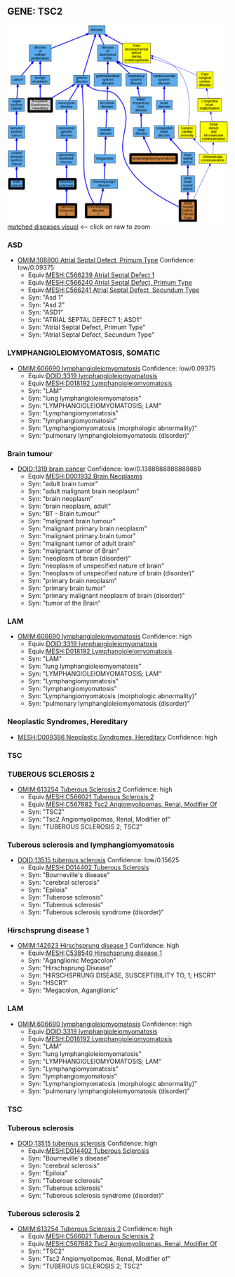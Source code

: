 
## GENE: TSC2

![image](TSC2.png)
[matched diseases visual](TSC2.png)  <-- click on raw to zoom


### ASD
 * [OMIM:108800 Atrial Septal Defect, Primum Type](http://beta.monarchinitiative.org/disease/OMIM:108800) Confidence: low/0.09375
    * Equiv:[MESH:C566239 Atrial Septal Defect 1](http://beta.monarchinitiative.org/disease/MESH:C566239)
    * Equiv:[MESH:C566240 Atrial Septal Defect, Primum Type](http://beta.monarchinitiative.org/disease/MESH:C566240)
    * Equiv:[MESH:C566241 Atrial Septal Defect, Secundum Type](http://beta.monarchinitiative.org/disease/MESH:C566241)
    * Syn: "Asd 1"
    * Syn: "Asd 2"
    * Syn: "ASD1"
    * Syn: "ATRIAL SEPTAL DEFECT 1; ASD1"
    * Syn: "Atrial Septal Defect, Primum Type"
    * Syn: "Atrial Septal Defect, Secundum Type"

### LYMPHANGIOLEIOMYOMATOSIS, SOMATIC
 * [OMIM:606690 lymphangioleiomyomatosis](http://beta.monarchinitiative.org/disease/OMIM:606690) Confidence: low/0.09375
    * Equiv:[DOID:3319 lymphangioleiomyomatosis](http://beta.monarchinitiative.org/disease/DOID:3319)
    * Equiv:[MESH:D018192 Lymphangioleiomyomatosis](http://beta.monarchinitiative.org/disease/MESH:D018192)
    * Syn: "LAM"
    * Syn: "lung lymphangioleiomyomatosis"
    * Syn: "LYMPHANGIOLEIOMYOMATOSIS; LAM"
    * Syn: "Lymphangiomyomatosis"
    * Syn: "lymphangiomyomatosis"
    * Syn: "Lymphangiomyomatosis (morphologic abnormality)"
    * Syn: "pulmonary lymphangioleiomyomatosis (disorder)"

### Brain tumour
 * [DOID:1319 brain cancer](http://beta.monarchinitiative.org/disease/DOID:1319) Confidence: low/0.1388888888888889
    * Equiv:[MESH:D001932 Brain Neoplasms](http://beta.monarchinitiative.org/disease/MESH:D001932)
    * Syn: "adult brain tumor"
    * Syn: "adult malignant brain neoplasm"
    * Syn: "brain neoplasm"
    * Syn: "brain neoplasm, adult"
    * Syn: "BT - Brain tumour"
    * Syn: "malignant brain tumour"
    * Syn: "malignant primary brain neoplasm"
    * Syn: "malignant primary brain tumor"
    * Syn: "malignant tumor of adult brain"
    * Syn: "malignant tumor of Brain"
    * Syn: "neoplasm of brain (disorder)"
    * Syn: "neoplasm of unspecified nature of brain"
    * Syn: "neoplasm of unspecified nature of brain (disorder)"
    * Syn: "primary brain neoplasm"
    * Syn: "primary brain tumor"
    * Syn: "primary malignant neoplasm of brain (disorder)"
    * Syn: "tumor of the Brain"

### LAM
 * [OMIM:606690 lymphangioleiomyomatosis](http://beta.monarchinitiative.org/disease/OMIM:606690) Confidence: high
    * Equiv:[DOID:3319 lymphangioleiomyomatosis](http://beta.monarchinitiative.org/disease/DOID:3319)
    * Equiv:[MESH:D018192 Lymphangioleiomyomatosis](http://beta.monarchinitiative.org/disease/MESH:D018192)
    * Syn: "LAM"
    * Syn: "lung lymphangioleiomyomatosis"
    * Syn: "LYMPHANGIOLEIOMYOMATOSIS; LAM"
    * Syn: "Lymphangiomyomatosis"
    * Syn: "lymphangiomyomatosis"
    * Syn: "Lymphangiomyomatosis (morphologic abnormality)"
    * Syn: "pulmonary lymphangioleiomyomatosis (disorder)"

### Neoplastic Syndromes, Hereditary
 * [MESH:D009386 Neoplastic Syndromes, Hereditary](http://beta.monarchinitiative.org/disease/MESH:D009386) Confidence: high

### TSC

### TUBEROUS SCLEROSIS 2
 * [OMIM:613254 Tuberous Sclerosis 2](http://beta.monarchinitiative.org/disease/OMIM:613254) Confidence: high
    * Equiv:[MESH:C566021 Tuberous Sclerosis 2](http://beta.monarchinitiative.org/disease/MESH:C566021)
    * Equiv:[MESH:C567682 Tsc2 Angiomyolipomas, Renal, Modifier Of](http://beta.monarchinitiative.org/disease/MESH:C567682)
    * Syn: "TSC2"
    * Syn: "Tsc2 Angiomyolipomas, Renal, Modifier of"
    * Syn: "TUBEROUS SCLEROSIS 2; TSC2"

### Tuberous sclerosis and lymphangiomyomatosis
 * [DOID:13515 tuberous sclerosis](http://beta.monarchinitiative.org/disease/DOID:13515) Confidence: low/0.15625
    * Equiv:[MESH:D014402 Tuberous Sclerosis](http://beta.monarchinitiative.org/disease/MESH:D014402)
    * Syn: "Bourneville's disease"
    * Syn: "cerebral sclerosis"
    * Syn: "Epiloia"
    * Syn: "Tuberose sclerosis"
    * Syn: "Tuberous sclerosis"
    * Syn: "Tuberous sclerosis syndrome (disorder)"

### Hirschsprung disease 1
 * [OMIM:142623 Hirschsprung disease 1](http://beta.monarchinitiative.org/disease/OMIM:142623) Confidence: high
    * Equiv:[MESH:C538540 Hirschsprung disease 1](http://beta.monarchinitiative.org/disease/MESH:C538540)
    * Syn: "Aganglionic Megacolon"
    * Syn: "Hirschsprung Disease"
    * Syn: "HIRSCHSPRUNG DISEASE, SUSCEPTIBILITY TO, 1; HSCR1"
    * Syn: "HSCR1"
    * Syn: "Megacolon, Aganglionic"

### LAM
 * [OMIM:606690 lymphangioleiomyomatosis](http://beta.monarchinitiative.org/disease/OMIM:606690) Confidence: high
    * Equiv:[DOID:3319 lymphangioleiomyomatosis](http://beta.monarchinitiative.org/disease/DOID:3319)
    * Equiv:[MESH:D018192 Lymphangioleiomyomatosis](http://beta.monarchinitiative.org/disease/MESH:D018192)
    * Syn: "LAM"
    * Syn: "lung lymphangioleiomyomatosis"
    * Syn: "LYMPHANGIOLEIOMYOMATOSIS; LAM"
    * Syn: "Lymphangiomyomatosis"
    * Syn: "lymphangiomyomatosis"
    * Syn: "Lymphangiomyomatosis (morphologic abnormality)"
    * Syn: "pulmonary lymphangioleiomyomatosis (disorder)"

### TSC

### Tuberous sclerosis
 * [DOID:13515 tuberous sclerosis](http://beta.monarchinitiative.org/disease/DOID:13515) Confidence: high
    * Equiv:[MESH:D014402 Tuberous Sclerosis](http://beta.monarchinitiative.org/disease/MESH:D014402)
    * Syn: "Bourneville's disease"
    * Syn: "cerebral sclerosis"
    * Syn: "Epiloia"
    * Syn: "Tuberose sclerosis"
    * Syn: "Tuberous sclerosis"
    * Syn: "Tuberous sclerosis syndrome (disorder)"

### Tuberous sclerosis 2
 * [OMIM:613254 Tuberous Sclerosis 2](http://beta.monarchinitiative.org/disease/OMIM:613254) Confidence: high
    * Equiv:[MESH:C566021 Tuberous Sclerosis 2](http://beta.monarchinitiative.org/disease/MESH:C566021)
    * Equiv:[MESH:C567682 Tsc2 Angiomyolipomas, Renal, Modifier Of](http://beta.monarchinitiative.org/disease/MESH:C567682)
    * Syn: "TSC2"
    * Syn: "Tsc2 Angiomyolipomas, Renal, Modifier of"
    * Syn: "TUBEROUS SCLEROSIS 2; TSC2"
